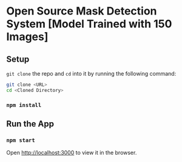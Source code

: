 # Open Source Mask Detection System [Model Trained with 150 Images]



## Setup
`git clone` the repo and `cd` into it by running the following command:

```bash
git clone <URL>
cd <Cloned Directory>
```

### `npm install`


## Run the App
### `npm start`

Open [http://localhost:3000](http://localhost:3000) to view it in the browser.


